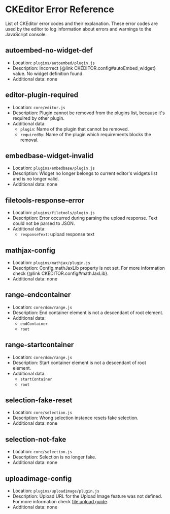 <!--
Copyright (c) 2003-2015, CKSource - Frederico Knabben. All rights reserved.
For licensing, see LICENSE.md.
-->

# CKEditor Error Reference

List of CKEditor error codes and their explanation. These error codes are used by the editor to log information about errors and warnings to the JavaScript console.

## autoembed-no-widget-def

* Location: `plugins/autoembed/plugin.js`
* Description: Incorrect {@link CKEDITOR.config#autoEmbed_widget} value. No widget definition found.
* Additional data: none

## editor-plugin-required

* Location: `core/editor.js`
* Description: Plugin cannot be removed from the plugins list, because it's required by other plugin.
* Additional data:
	* `plugin`: Name of the plugin that cannot be removed.
	* `requiredBy`: Name of the plugin which requirements blocks the removal.

## embedbase-widget-invalid

* Location: `plugins/embedbase/plugin.js`
* Description: Widget no longer belongs to current editor's widgets list and is no longer valid.
* Additional data: none

## filetools-response-error

* Location: `plugins/filetools/plugin.js`
* Description: Error occurred during parsing the upload response. Text could not be parsed to JSON.
* Additional data:
	* `responseText`: upload response text

## mathjax-config

* Location: `plugins/mathjax/plugin.js`
* Description: Config.mathJaxLib property is not set. For more information check {@link CKEDITOR.config#mathJaxLib}.
* Additional data: none

## range-endcontainer

* Location: `core/dom/range.js`
* Description: End container element is not a descendant of root element.
* Additional data:
	* `endContainer`
	* `root`

## range-startcontainer

* Location: `core/dom/range.js`
* Description: Start container element is not a descendant of root element.
* Additional data:
	* `startContainer`
	* `root`

## selection-fake-reset

* Location: `core/selection.js`
* Description: Wrong selection instance resets fake selection.
* Additional data: none

## selection-not-fake

* Location: `core/selection.js`
* Description: Selection is no longer fake.
* Additional data: none

## uploadimage-config

* Location: `plugins/uploadimage/plugin.js`
* Description: Upload URL for the Upload Image feature was not defined. For more information check [file upload guide](http://docs.ckeditor.com/#!/guide/dev_file_upload).
* Additional data: none
